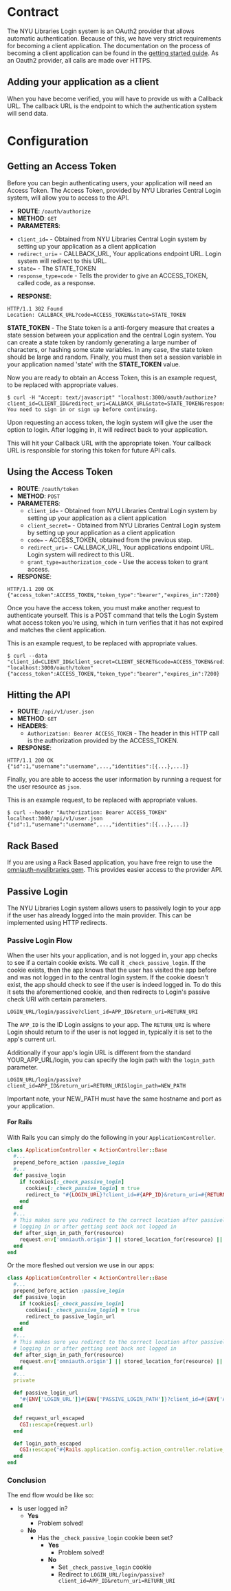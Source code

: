 # Contract

The NYU Libraries Login system is an OAuth2 provider that allows automatic authentication. Because of this, we have very strict requirements for becoming a client application. The documentation on the process of becoming a client application can be found in the [getting started guide](GETTING_STARTED.md). As an Oauth2 provider, all calls are made over HTTPS.

## Adding your application as a client

When you have become verified, you will have to provide us with a Callback URL. The callback URL is the endpoint to which the authentication system will send data.

# Configuration

## Getting an Access Token
Before you can begin authenticating users, your application will need an Access Token. The Access Token, provided by NYU Libraries Central Login system, will allow you to access to the API.

 * __ROUTE__: `/oauth/authorize`
 * __METHOD__: `GET`
 * __PARAMETERS__:
  - `client_id=` - Obtained from NYU Libraries Central Login system by setting up your application as a client application
  - `redirect_uri=` - CALLBACK_URL, Your applications endpoint URL. Login system will redirect to this URL.
  - `state=` - The STATE_TOKEN
  - `response_type=code` - Tells the provider to give an ACCESS_TOKEN, called code, as a response.
 * __RESPONSE__:
 ```
 HTTP/1.1 302 Found
 Location: CALLBACK_URL?code=ACCESS_TOKEN&state=STATE_TOKEN
 ```

__STATE_TOKEN__ - The State token is a anti-forgery measure that creates a state session between your application and the central Login system. You can create a state token by randomly generating a large number of characters, or hashing some state variables. In any case, the state token should be large and random. Finally, you must then set a session variable in your application named 'state' with the __STATE_TOKEN__ value.

Now you are ready to obtain an Access Token, this is an example request, to be replaced with appropriate values.

```
$ curl -H "Accept: text/javascript" "localhost:3000/oauth/authorize?client_id=CLIENT_ID&redirect_uri=CALLBACK_URL&state=STATE_TOKEN&response_type=code"
You need to sign in or sign up before continuing.
```
Upon requesting an access token, the login system will give the user the option to login. After logging in, it will redirect back to your application.

This will hit your Callback URL with the appropriate token. Your callback URL is responsible for storing this token for future API calls.

## Using the Access Token

* __ROUTE__: `/oauth/token`
* __METHOD__: `POST`
* __PARAMETERS__:
  - `client_id=` - Obtained from NYU Libraries Central Login system by setting up your application as a client application
  - `client_secret=` - Obtained from NYU Libraries Central Login system by setting up your application as a client application
  - `code=` - ACCESS_TOKEN, obtained from the previous step.
  - `redirect_uri=` - CALLBACK_URL, Your applications endpoint URL. Login system will redirect to this URL.
  - `grant_type=authorization_code` - Use the access token to grant  access.
* __RESPONSE__:
```
HTTP/1.1 200 OK
{"access_token":ACCESS_TOKEN,"token_type":"bearer","expires_in":7200}
```

Once you have the access token, you must make another request to authenticate yourself. This is a POST command that tells the Login System what access token you're using, which in turn verifies that it has not expired and matches the client application.

This is an example request, to be replaced with appropriate values.

```
$ curl --data "client_id=CLIENT_ID&client_secret=CLIENT_SECRET&code=ACCESS_TOKEN&redirect_uri=CALLBACK_URL&grant_type=authorization_code" "localhost:3000/oauth/token"
{"access_token":ACCESS_TOKEN,"token_type":"bearer","expires_in":7200}
```

## Hitting the API
* __ROUTE__: `/api/v1/user.json`
* __METHOD__: `GET`
* __HEADERS__:
  - `Authorization: Bearer ACCESS_TOKEN` - The header in this HTTP call is the authorization provided by the ACCESS_TOKEN.
* __RESPONSE__:
```
HTTP/1.1 200 OK
{"id":1,"username":"username",...,"identities":[{...},...]}
```

Finally, you are able to access the user information by running a request for the user resource as `json`.

This is an example request, to be replaced with appropriate values.
```
$ curl --header "Authorization: Bearer ACCESS_TOKEN" localhost:3000/api/v1/user.json
{"id":1,"username":"username",...,"identities":[{...},...]}
```

## Rack Based

If you are using a Rack Based application, you have free reign to use the [omniauth-nyulibraries gem](https://github.com/NYULibraries/omniauth-nyulibraries). This provides easier access to the provider API.

## Passive Login

The NYU Libraries Login system allows users to passively login to your app if the user has already logged into the main provider. This can be implemented using HTTP redirects.

### Passive Login Flow

When the user hits your application, and is not logged in, your app checks to see if a certain cookie exists. We call it `_check_passive_login`. If the cookie exists, then the app knows that the user has visited the app before and was not logged in to the central login system. If the cookie doesn't exist, the app should check to see if the user is indeed logged in. To do this it sets the aforementioned cookie, and then redirects to Login's passive check URI with certain parameters.

```
LOGIN_URL/login/passive?client_id=APP_ID&return_uri=RETURN_URI
```

The `APP_ID` is the ID Login assigns to your app. The `RETURN_URI` is where Login should return to if the user is not logged in, typically it is set to the app's current url.

Additionally if your app's login URL is different from the standard YOUR_APP_URL/login, you can specify the login path with the `login_path` parameter.

```
LOGIN_URL/login/passive?client_id=APP_ID&return_uri=RETURN_URI&login_path=NEW_PATH
```

Important note, your NEW_PATH must have the same hostname and port as your application.

#### For Rails

With Rails you can simply do the following in your `ApplicationController`.

```ruby
class ApplicationController < ActionController::Base
  #...
  prepend_before_action :passive_login
  #...
  def passive_login
    if !cookies[:_check_passive_login]
      cookies[:_check_passive_login] = true
      redirect_to "#{LOGIN_URL}?client_id=#{APP_ID}&return_uri=#{RETURN_URI}&login_path=#{NEW_PATH}"
    end
  end
  #...
  # This makes sure you redirect to the correct location after passively
  # logging in or after getting sent back not logged in
  def after_sign_in_path_for(resource)
    request.env['omniauth.origin'] || stored_location_for(resource) || root_path
  end
end
```

Or the more fleshed out version we use in our apps:

```ruby
class ApplicationController < ActionController::Base
  #...
  prepend_before_action :passive_login
  def passive_login
    if !cookies[:_check_passive_login]
      cookies[:_check_passive_login] = true
      redirect_to passive_login_url
    end
  end
  #...
  # This makes sure you redirect to the correct location after passively
  # logging in or after getting sent back not logged in
  def after_sign_in_path_for(resource)
    request.env['omniauth.origin'] || stored_location_for(resource) || root_path
  end
  #...
  private

  def passive_login_url
    "#{ENV['LOGIN_URL']}#{ENV['PASSIVE_LOGIN_PATH']}?client_id=#{ENV['APP_ID']}&return_uri=#{request_url_escaped}&login_path=#{login_path_escaped}"
  end

  def request_url_escaped
    CGI::escape(request.url)
  end

  def login_path_escaped
    CGI::escape("#{Rails.application.config.action_controller.relative_url_root}/login")
  end
end
```

### Conclusion

The end flow would be like so:

  - Is user logged in?
    - __Yes__
      - Problem solved!
    - __No__
      - Has the `_check_passive_login` cookie been set?
        - __Yes__
          - Problem solved!
        - __No__
          - Set `_check_passive_login` cookie
          - Redirect to `LOGIN_URL/login/passive?client_id=APP_ID&return_uri=RETURN_URI`
